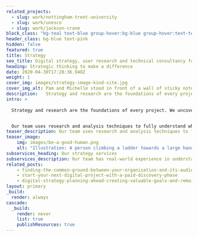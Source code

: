 ```yaml
---
related_projects:
  - slug: work/nottingham-trent-university
  - slug: work/unesco
  - slug: work/jackson-crane
block_class: "bg-teal text-blue group-hover:bg-blue group-hover:text-teal"
header_class: bg-blue text-pink
hidden: false
featured: true
title: Strategy
seo_title: Digital strategy, user research and technical consultancy for purpose-driven organisations
heading: Strategic thinking to make a difference
date: 2020-04-30T17:28:36.948Z
weight: 1
cover_img: images/strategy-image-kind-site.jpg
cover_img_alt: Pam and Michelle stood in front of a wall of sticky notes
description:   Strategy and research are the foundations of every project. We uncover insights and find opportunities that will focus activities, create a deeper understanding of our clients unique position and help them to meet their goals. 
intro: >
  
  Strategy and research are the foundations of every project. We uncover insights and find opportunities that will focus activities, create a deeper understanding of our clients unique position and help them to meet their goals. 


  Our team uses research and analysis techniques to fully understand what our clients are trying to achieve and why, before delivering high-level strategies and detailed plans of how to get there.
teaser_description: Our team uses research and analysis techniques to fully understand what our clients are trying to achieve and why, before delivering high-level strategies and detailed plans of how to get there.
teaser_image:
    img: images/be-a-good-human.png
    alt: "Illustration: A person climbing a ladder towards a large hand"
subservices_heading: Our strategy services
subservices_description: Our team has real-world experience in understanding that different organisations have bespoke and often complex requirements. We use our strategic planning and implementation skills to help you deliver real impact on your projects.
related_posts:
    - finding-the-common-ground-between-your-organisation-and-its-audience
    - start-your-next-digital-project-with-a-paid-discovery-phase
    - digital-strategy-planning-ahead-creating-valuable-goals-and-remaining-flexible
layout: primary
_build:
  render: always
cascade:
  _build:
    render: never
    list: true
    publishResources: true
---
```

